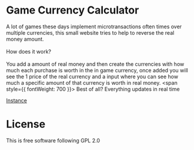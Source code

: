 # Game Currency Calculator

A lot of games these days implement microtransactions often times over
multiple currencies, this small website tries to help to reverse the
real money amount.
<br /> <br />
How does it work?
<br /> <br />
You add a amount of real money and then create the currencies with how
much each purchase is worth in the in game currency, once added you
will see the 1 price of the real currency and a input where you can
see how much a specific amount of that currency is worth in real
money.
<span style={{ fontWeight: 700 }}>
Best of all? Everything updates in real time
</span>

[Instance](https://www.game-currency.org/)

# License
This is free software following GPL 2.0